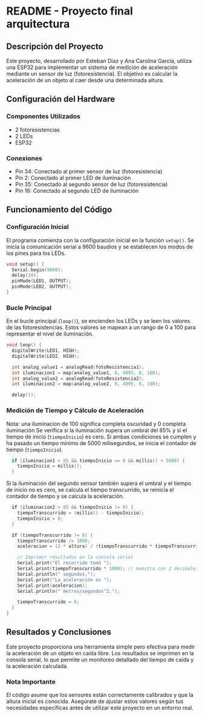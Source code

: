 # README - Proyecto final arquitectura

## Descripción del Proyecto

Este proyecto, desarrollado por Esteban Diaz y Ana Carolina García, utiliza una ESP32 para implementar un sistema de medición de aceleración mediante un sensor de luz (fotoresistencia). El objetivo es calcular la aceleración de un objeto al caer desde una determinada altura.

## Configuración del Hardware

### Componentes Utilizados
- 2 fotoresistencias
- 2 LEDs
- ESP32

### Conexiones
- Pin 34: Conectado al primer sensor de luz (fotoresistencia)
- Pin 2: Conectado al primer LED de iluminación
- Pin 35: Conectado al segundo sensor de luz (fotoresistencia)
- Pin 16: Conectado al segundo LED de iluminación

## Funcionamiento del Código

### Configuración Inicial
El programa comienza con la configuración inicial en la función `setup()`. Se inicia la comunicación serial a 9600 baudios y se establecen los modos de los pines para los LEDs.

```cpp
void setup() {
  Serial.begin(9600);
  delay(10);
  pinMode(LED1, OUTPUT);
  pinMode(LED2, OUTPUT);
}
```

### Bucle Principal
En el bucle principal (`loop()`), se encienden los LEDs y se leen los valores de las fotoresistencias. Estos valores se mapean a un rango de 0 a 100 para representar el nivel de iluminación.

```cpp
void loop() {
  digitalWrite(LED1, HIGH);
  digitalWrite(LED2, HIGH);

  int analog_value1 = analogRead(fotoResistencia1);
  int iluminacion1 = map(analog_value1, 0, 4095, 0, 100);
  int analog_value2 = analogRead(fotoResistencia2);
  int iluminacion2 = map(analog_value2, 0, 4095, 0, 100);

  delay(1);
```

### Medición de Tiempo y Cálculo de Aceleración
Nota: una iluminacion de 100 significa completa oscuridad y 0 completa iluminación
Se verifica si la iluminación supera un umbral del 85% y si el tiempo de inicio (`tiempoInicio`) es cero. Si ambas condiciones se cumplen y ha pasado un tiempo mínimo de 5000 milisegundos, se inicia el contador de tiempo (`tiempoInicio`).

```cpp
  if (iluminacion1 > 85 && tiempoInicio == 0 && millis() > 5000) {
    tiempoInicio = millis();
  }
```

Si la iluminación del segundo sensor también supera el umbral y el tiempo de inicio no es cero, se calcula el tiempo transcurrido, se reinicia el contador de tiempo y se calcula la aceleración.

```cpp
  if (iluminacion2 > 85 && tiempoInicio != 0) {
    tiempoTranscurrido = (millis() - tiempoInicio);
    tiempoInicio = 0;
  }

  if (tiempoTranscurrido != 0) {
    tiempoTranscurrido /= 1000;
    aceleracion = (2 * altura) / (tiempoTranscurrido * tiempoTranscurrido);

    // Imprimir resultados en la consola serial
    Serial.print("El recorrido tomó ");
    Serial.print(tiempoTranscurrido * 1000); // muestra con 2 decimales
    Serial.println(" segundos.");
    Serial.print("La aceleración es ");
    Serial.print(aceleracion);
    Serial.println(" metros/segundos^2.");

    tiempoTranscurrido = 0;
  }
}
```

## Resultados y Conclusiones

Este proyecto proporciona una herramienta simple pero efectiva para medir la aceleración de un objeto en caída libre. Los resultados se imprimen en la consola serial, lo que permite un monitoreo detallado del tiempo de caída y la aceleración calculada.

### Nota Importante
El código asume que los sensores están correctamente calibrados y que la altura inicial es conocida. Asegúrate de ajustar estos valores según tus necesidades específicas antes de utilizar este proyecto en un entorno real.
